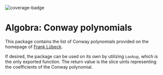 ![coverage-badge]()
# Algobra: Conway polynomials
This package contains the list of Conway polynomials provided on the homepage of [Frank Lübeck](http://www.math.rwth-aachen.de/~Frank.Luebeck/data/ConwayPol/index.html).

If desired, the package can be used on its own by utilizing `Lookup`, which is the only exported function. The return value is the slice uints representing the coefficients of the Conway polynomial.
